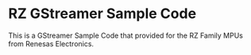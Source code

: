 # RZ GStreamer Sample Code
This is a GStreamer Sample Code that provided for the RZ Family MPUs from Renesas Electronics.
